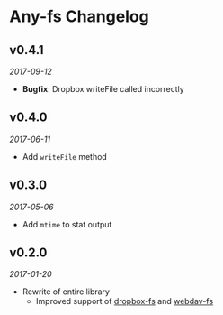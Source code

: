 # Any-fs Changelog

## v0.4.1
_2017-09-12_

 * **Bugfix**: Dropbox writeFile called incorrectly

## v0.4.0
_2017-06-11_

 * Add `writeFile` method

## v0.3.0
_2017-05-06_

 * Add `mtime` to stat output

## v0.2.0
_2017-01-20_

 * Rewrite of entire library
   * Improved support of [dropbox-fs](https://github.com/sallar/dropbox-fs) and [webdav-fs](https://github.com/perry-mitchell/webdav-fs)
